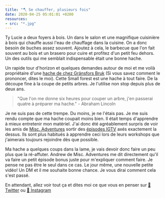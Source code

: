 ```yaml
---
title: "🪓 Se chauffer, plusieurs fois"
date: 2020-04-25 05:01:01 +0200
resources:
- src: "*.jpg"
---
```


Ty Lucie a deux foyers à bois. Un dans le salon et une magnifique cuisinière à bois qui chauffe aussi l'eau de chauffage dans la cuisine. On a donc besoin de buches assez souvent. Ajoutez à cela, le barbecue que l'on fait souvent au bois et un brasero pour cuire et profitez d'un petit feu dehors. Un des outils qui me semblait indispensable était une bonne hache. 

Un rapide tour d'horizon et quelques demandes autour de moi et me voilà propriétaire d'une [hache de chez Gränsfors Bruk](https://www.gransforsbruk.com/en/product/gransfors-small-forest-axe/) (Si vous savez comment le prononcer, dites le moi). Cette Small forest est une hache à tout faire. De la découpe fine à la coupe de petits arbres. Je l'utilise non stop depuis plus de deux ans. 

> "Que l'on me donne six heures pour couper un arbre, j'en passerai quatre à préparer ma hache." - Abraham Lincoln

Je ne suis pas de cette trempe. Du moins, je ne l'étais pas. Je me suis rendu compte que ma hache coupait moins bien. Il était temps d'apprendre à mieux entretenir mon matériel. J'ai donc été agréablement surpris de voir les amis de [Misc. Adventures](https://miscellaneousadventures.co.uk) sortir des [épisodes IGTV](https://www.instagram.com/misc_adventures/channel/) axés exactement la dessus. Ils sont plus habitués à apprendre ceci lors de leurs workshops que j'aimerais toujours rejoindre dès que possible.

Ma hache a quelques coups dans la lame, je vais devoir donc faire un peu plus que la ré-affuter. Andrew de Misc. Adventures me dit directement qu'il va faire un petit épisode bonus juste pour m'expliquer comment faire. Je pense ne pas être le seul dans ce cas. Le jour même, une nouvelle petite vidéo! Un DM et il me souhaite bonne chance. Je vous dirai comment cela s'est passé.

En attendant, allez voir tout ça et dites moi ce que vous en penser sur [🐥 Twitter](https://twitter.com/yann_ck) ou [📸 Instagram](https://instagram.com/vadrouilles.co)
